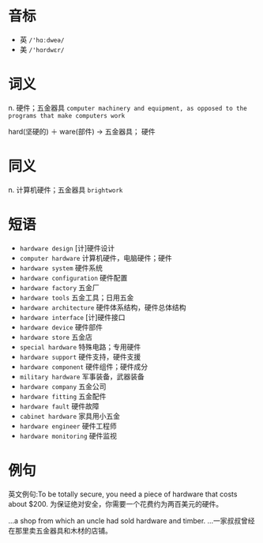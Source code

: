 # 音标

- 英 `/'hɑːdweə/`
- 美 `/'hɑrdwɛr/`

# 词义

n. 硬件；五金器具
`computer machinery and equipment, as opposed to the programs that make computers work`



hard(坚硬的) ＋ ware(部件) → 五金器具； 硬件

# 同义

n. 计算机硬件；五金器具
`brightwork`

# 短语

- `hardware design` [计]硬件设计
- `computer hardware` 计算机硬件，电脑硬件；硬件
- `hardware system` 硬件系统
- `hardware configuration` 硬件配置
- `hardware factory` 五金厂
- `hardware tools` 五金工具；日用五金
- `hardware architecture` 硬件体系结构，硬件总体结构
- `hardware interface` [计]硬件接口
- `hardware device` 硬件部件
- `hardware store` 五金店
- `special hardware` 特殊电路；专用硬件
- `hardware support` 硬件支持，硬件支援
- `hardware component` 硬件组件；硬件成分
- `military hardware` 军事装备，武器装备
- `hardware company` 五金公司
- `hardware fitting` 五金配件
- `hardware fault` 硬件故障
- `cabinet hardware` 家具用小五金
- `hardware engineer` 硬件工程师
- `hardware monitoring` 硬件监视

# 例句

英文例句:To be totally secure, you need a piece of hardware that costs about $200.
为保证绝对安全，你需要一个花费约为两百美元的硬件。

...a shop from which an uncle had sold hardware and timber.
…一家叔叔曾经在那里卖五金器具和木材的店铺。


